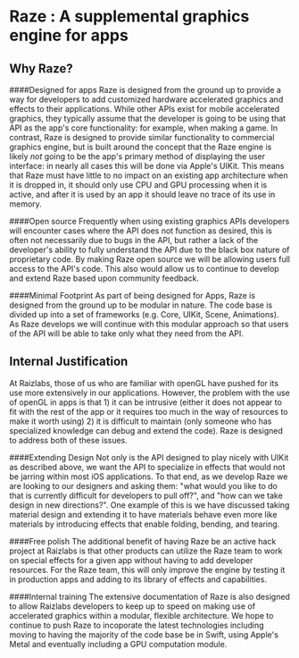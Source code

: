 
Raze : A supplemental graphics engine for apps
=

Why Raze?
-
####Designed for apps
Raze is designed from the ground up to provide a way for developers to add customized hardware accelerated graphics and effects to their applications. While other APIs exist for mobile accelerated graphics, they typically assume that the developer is going to be using that API as the app's core functionality: for example, when making a game. In contrast, Raze is designed to provide similar functionality to commercial graphics engine, but is built around the concept that the Raze engine is likely *not* going to be the app's primary method of displaying the user interface: in nearly all cases this will be done via Apple's UIKit. This means that Raze must have little to no impact on an existing app architecture when it is dropped in, it should only use CPU and GPU processing when it is active, and after it is used by an app it should leave no trace of its use in memory. 

####Open source 
 Frequently when using existing graphics APIs developers will encounter cases where the API does not function as desired, this is often not necessarily due to bugs in the API, but rather a lack of the developer's ability to fully understand the API due to the black box nature of proprietary code. By making Raze open source we will be allowing users full access to the API's code. This also would allow us to continue to develop and extend Raze based upon community feedback.
 
####Minimal  Footprint
As part of being designed for Apps, Raze is designed from the ground up to be modular in nature. The code base is divided up into a set of frameworks (e.g. Core, UIKit, Scene, Animations). As Raze develops we will continue with this modular approach so that users of the API will be able to take only what they need from the API.
 

Internal Justification
-
At Raizlabs, those of us who are familiar with openGL have pushed for its use more extensively in our applications. However,  the problem with the use of openGL in apps is that 1) it can be intrusive (either it does not appear to fit with the rest of the app or it requires too much in the way of resources to make it worth using) 2) it is difficult to maintain (only someone who has specialized knowledge can debug and extend the code). Raze is designed to address both of these issues.

####Extending Design 
Not only is the API designed to play nicely with UIKit as described above, we want the API to specialize in effects that would not be jarring within most iOS applications.  To that end, as we develop Raze we are looking to our designers and asking them: "what would you like to do that is currently difficult for developers to pull off?", and "how can we take design in new directions?".  One example of this is we have discussed taking material design and extending it to have materials behave even more like materials by introducing effects that enable folding, bending, and tearing. 

####Free polish
The additional benefit of having Raze be an active hack project at Raizlabs is that other products can utilize the Raze team to work on special effects for a given app without having to add developer resources. For the Raze team, this will only improve the engine by testing it in production apps and adding to its library of effects and capabilities. 

####Internal training
The extensive documentation of Raze is also designed to allow Raizlabs developers to keep up to speed on making use of accelerated graphics within a modular, flexible architecture. We hope to continue to push Raze to incoporate the latest technologies including moving to having the majority of the code base be in Swift, using Apple's Metal and eventually including a GPU computation module. 